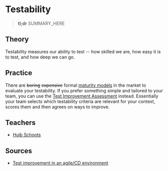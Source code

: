 # Testability

> **tl;dr** SUMMARY_HERE

## Theory

Testability measures our ability to test -- how skilled we are, how easy it is to test, and how deep we can go.

## Practice

There are ~~boring~~ ~~expensive~~ formal [maturity models](https://www.tmmi.org/tmmi-documents/#) in the market to evaluate your testability. If you prefer something simple and tailored to your team, you can use the [Test Improvement Assessment](http://www.huibschoots.nl/wordpress/wp-content/uploads/2017/02/Test-Improvement-Huib-Schoots-Joep-Schuurkes.pdf) instead. Essentially your team selects which testability criteria are relevant for your context, scores them and then agrees on ways to improve.

## Teachers

- [Huib Schoots](https://twitter.com/huibschoots)

## Sources

- [Test improvement in an agile/CD environment](http://www.huibschoots.nl/wordpress/?p=2543)
